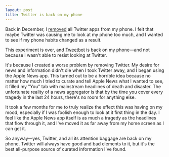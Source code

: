 ```yaml
---
layout: post
title: Twitter is back on my phone
---
```


Back in December, I [removed](http://www.practicallyefficient.com/2015/12/23/dimming-twitter.html) all Twitter apps from my phone. I felt that maybe Twitter was causing me to look at my phone too much, and I wanted to see if my phone habits changed as a result. 

This experiment is over, and [Tweetbot](http://tapbots.com/tweetbot/) is back on my phone—and not because I wasn't able to resist looking at Twitter. 

It's because I created a worse problem by removing Twitter. My desire for news and information didn't die when I took Twitter away, and I began using the Apple News app. This turned out to be a horrible idea because no matter how much I tried to curate and tell Apple News what I wanted to see, it filled my "You" tab with mainstream headlines of death and disaster. The unfortunate reality of a news aggregator is that by the time you cover every tragedy in the last 24 hours, there's no room for anything else.

It took a few months for me to truly realize the effect this was having on my mood, especially if I was foolish enough to look at it first thing in the day. I feel like the Apple News app itself is as much a tragedy as the headlines that flow through it, and I've moved it as far away from my home screen as I can get it.

So anyway—yes, Twitter, and all its attention baggage are back on my phone. Twitter will always have good and bad elements to it, but it's the best all-purpose source of curated information I've found. 


